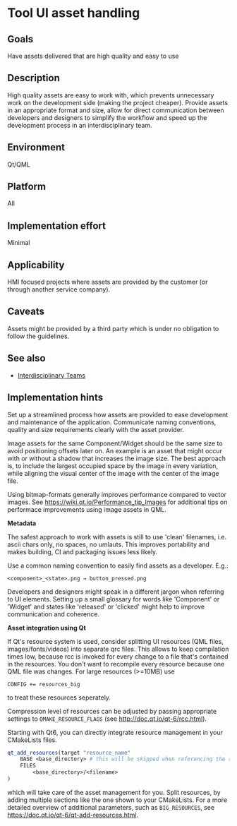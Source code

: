 # Tool UI asset handling

## Goals
Have assets delivered that are high quality and easy to use

## Description
High quality assets are easy to work with, which prevents unnecessary work on the development side (making the project cheaper). Provide assets in an appropriate format and size, allow for direct communication between developers and designers to simplify the workflow and speed up the development process in an interdisciplinary team. 

## Environment
Qt/QML

## Platform
All

## Implementation effort
Minimal

## Applicability
HMI focused projects where assets are provided by the customer (or through another service company).

## Caveats
Assets might be provided by a third party which is under no obligation to follow the guidelines.

## See also
- [Interdisciplinary Teams](https://toolbox.basyskom.com/17)

## Implementation hints
Set up a streamlined process how assets are provided to ease development and maintenance of the application. Communicate naming conventions, quality and size requirements clearly with the asset provider.

Image assets for the same Component/Widget should be the same size to avoid positioning offsets later on. An example is an asset that might occur with or without a shadow that increases the image size. The best approach is, to include the largest occupied space by the image in every variation, while aligning the visual center of the image with the center of the image file.

Using bitmap-formats generally improves performance compared to vector images. See https://wiki.qt.io/Performance_tip_Images for additional tips on performace improvements using image assets in QML.

**Metadata**

The safest approach to work with assets is still to use 'clean' filenames, i.e. ascii chars only, no spaces, no umlauts. This improves portability and makes building, CI and packaging issues less likely.

Use a common naming convention to easily find assets as a developer. E.g.:
```
<component>_<state>.png → button_pressed.png
```

Developers and designers might speak in a different jargon when referring to UI elements. Setting up a small glossary for words like 'Component' or 'Widget' and states like 'released' or 'clicked' might help to improve communication and coherence.

**Asset integration using Qt**

If Qt's resource system is used, consider splitting UI resources (QML files, images/fonts/videos) into separate qrc files. This allows to keep compilation times low, because rcc is invoked for every change to a file that's contained in the resources. You don't want to recompile every resource because one QML file was changes. For large resources (>=10MB) use

```
CONFIG += resources_big
```

to treat these resources seperately.

Compression level of resources can be adjusted by passing appropriate settings to `QMAKE_RESOURCE_FLAGS` (see http://doc.qt.io/qt-6/rcc.html).

Starting with Qt6, you can directly integrate resource management in your CMakeLists files.

```cmake
qt_add_resources(target "resource_name"
    BASE <base_directory> # this will be skipped when referencing the resource from code
    FILES
        <base_directory>/<filename>
)
```

which will take care of the asset management for you. Split resources, by adding multiple sections like the one shown to your CMakeLists. For a more detailed overview of additional parameters, such as `BIG_RESOURCES`, see https://doc.qt.io/qt-6/qt-add-resources.html.